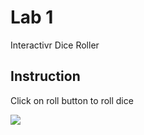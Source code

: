 # Lab 1

Interactivr Dice Roller

## Instruction

Click on roll button to roll dice

![](https://github.com/Your_Repository_Name/Your_GIF_Name.gif)

